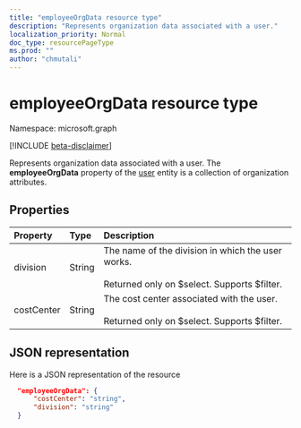 ```yaml
---
title: "employeeOrgData resource type"
description: "Represents organization data associated with a user." 
localization_priority: Normal
doc_type: resourcePageType
ms.prod: ""
author: "chmutali"
---
```


# employeeOrgData resource type

Namespace: microsoft.graph

[!INCLUDE [beta-disclaimer](../../includes/beta-disclaimer.md)]

Represents organization data associated with a user. The **employeeOrgData** property of the [user](user.md) entity is a collection of organization attributes.

## Properties
| Property       | Type    |Description|
|:---------------|:--------|:----------|
| division | String | The name of the division in which the user works. <br><br>Returned only on $select. Supports $filter. |
| costCenter | String | The cost center associated with the user. <br><br>Returned only on $select. Supports $filter. |

## JSON representation

Here is a JSON representation of the resource

```json
  "employeeOrgData": {
      "costCenter": "string",
      "division": "string"
  }
```
